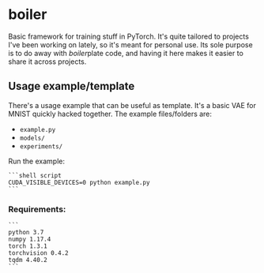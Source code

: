 # boiler

Basic framework for training stuff in PyTorch. It's quite tailored to projects 
I've been working on lately, so it's meant for personal use. Its sole purpose is 
to do away with *boiler*plate code, and having it here makes it easier to 
share it across projects.

## Usage example/template

There's a usage example that can be useful as template. It's a basic VAE
for MNIST quickly hacked together. The example files/folders are:
- `example.py`
- `models/`
- `experiments/`

Run the example:

    ```shell script
    CUDA_VISIBLE_DEVICES=0 python example.py
    ```

### Requirements:

    ```
    python 3.7
    numpy 1.17.4
    torch 1.3.1
    torchvision 0.4.2
    tqdm 4.40.2
    ```
